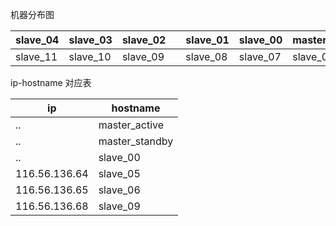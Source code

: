 机器分布图

slave_04|slave_03 | slave_02 |  |slave_01| slave_00 |master_standby |master
------------ | ------------ | ------------- | ------------|------------ | ------------- | ------------|------
slave_11|slave_10 | slave_09 |  |slave_08| slave_07 |slave_06 |slave_05

ip-hostname 对应表

ip | hostname
------------ | ------------
 ..  |master_active
  .. |master_standby
 ..  |slave_00
116.56.136.64  |slave_05
116.56.136.65 | slave_06
116.56.136.68 | slave_09

